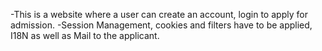 -This is a website where a user can create an account, login to apply for admission.
-Session Management, cookies and filters have to be applied, I18N as well as Mail to the applicant.
